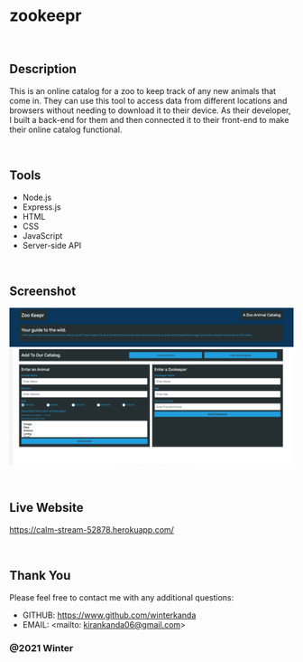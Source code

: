 # zookeepr

&nbsp;  

## Description 

This is an online catalog for a zoo to keep track of any new animals that come in. They can use this tool to access data from different locations and browsers without needing to download it to their device. As their developer, I built a back-end for them and then connected it to their front-end to make their online catalog functional. 

&nbsp;  

## Tools 
* Node.js
* Express.js
* HTML
* CSS
* JavaScript
* Server-side API

&nbsp;  

## Screenshot
![screenshot](./public/zookeeper.png)




&nbsp;  


## Live Website
https://calm-stream-52878.herokuapp.com/

&nbsp;  


## Thank You
Please feel free to contact me with any additional questions: 
* GITHUB: https://www.github.com/winterkanda
* EMAIL: <mailto: kirankanda06@gmail.com>
### @2021 Winter
